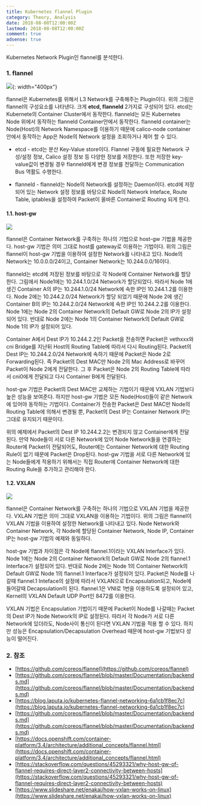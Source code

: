 ```yaml
---
title: Kubernetes flannel Plugin
category: Theory, Analysis
date: 2018-08-08T12:00:00Z
lastmod: 2018-08-08T12:00:00Z
comment: true
adsense: true
---
```


Kubernetes Network Plugin인 flannel를 분석한다.

### 1. flannel

![]({{site.baseurl}}/images/theory_analysis/Kubernetes_flannel_Plugin/flannel_Components.PNG){: width="400px"}

flannel은 Kubernetes를 위해서 L3 Network를 구축해주는 Plugin이다. 위의 그림은 flannel의 구성요소를 나타낸다. 크게 **etcd, flanneld** 2가지로 구성되어 있다. etcd는 Kubernete의 Container Cluster에서 동작한다. flanneld는 모든 Kubernetes Node 위에서 동작하는 flanneld Container안에서 동작한다. flanneld container는 Node(Host)의 Network Namespace를 이용하기 때문에 calico-node container안에서 동작하는 App은 Node의 Network 설정을 조회하거나 제어 할 수 있다.

* etcd - etcd는 분산 Key-Value store이다. Flannel 구동에 필요한 Network 구성/설정 정보, Calico 설정 정보 등 다양한 정보를 저장한다. 또한 저장한 key-value값이 변경될 경우 flanneld에게 변경 정보를 전달하는 Communication Bus 역활도 수행한다.

* flanneld - flanneld는 Node의 Network를 설정하는 Daemon이다. etcd에 저장되어 있는 Network 설정 정보를 바탕으로 Node의 Network Inteface, Route Table, iptables을 설정하여 Packet이 올바른 Container로 Routing 되게 한다.

#### 1.1. host-gw

![]({{site.baseurl}}/images/theory_analysis/Kubernetes_flannel_Plugin/flannel_Network_Host_GW.PNG)

flannel은 Container Network를 구축하는 하나의 기법으로 host-gw 기법을 제공한다. host-gw 기법은 의미 그대로 host를 gateway로 이용하는 기법이다. 위의 그림은 flannel이 host-gw 기법을 이용하여 설정한 Network를 나타내고 있다. Node의 Network는 10.0.0.0/24이고, Container Network는 10.244.0.0/16이다.

flanneld는 etcd에 저장된 정보를 바탕으로 각 Node에 Container Network를 할당한다. 그림에서 Node1에는 10.244.1.0/24 Network가 할당되었다. 따라서 Node 1에 생긴 Container A의 IP는 10.244.1.0/24 Network에 속한 IP인 10.244.1.2를 이용한다. Node 2에는 10.244.2.0/24 Network가 할당 되었기 때문에 Node 2에 생긴 Container B의 IP는 10.244.2.0/24 Network에 속한 IP인 10.244.2.2를 이용한다. Node 1에는 Node 2의 Container Network의 Default GW로 Node 2의 IP가 설정되어 있다. 반대로 Node 2에는 Node 1의 Container Network의 Default GW로 Node 1의 IP가 설정되어 있다.

Container A에서 Dest IP가 10.244.2.2인 Packet을 전송하면 Packet은 vethxxx와 cni Bridge를 지난뒤 Host의 Routing Table에 따라서 다시 Routing된다. Packet의 Dest IP는 10.244.2.0/24 Network에 속하기 때문에 Packet은 Node 2로 Forwarding된다. 즉 Packet의 Dest MAC만 Node 2의 Mac Address로 바꾸어 Packet이 Node 2에게 전달한다. 그 후 Packet은 Node 2의 Routing Table에 따라서 cni0에게 전달되고 다시 Container B에게 전달된다.

host-gw 기법은 Packet의 Dest MAC만 교체하는 기법이기 때문에 VXLAN 기법보다 높은 성능을 보여준다. 하지만 host-gw 기법은 모든 Node(Host)들이 같은 Network에 있어야 동작하는 기법이다. Container가 전송한 Packet은 Dest MAC만 Node의 Routing Table에 의해서 변경될 뿐, Packet의 Dest IP는 Container Network IP는 그대로 유지되기 때문이다.

위의 예제에서 Packet의 Dest IP 10.244.2.2는 변경되지 않고 Container에게 전달 된다. 만약 Node들이 서로 다른 Network에 있어 Node Network들을 연결하는 Router에 Packet이 전달되어도, Router에는 Container Network에 대한 Routing Rule이 없기 때문에 Packet은 Drop된다. host-gw 기법을 서로 다른 Network에 있는 Node들에게 적용하기 위해서는 직접 Router에 Container Network에 대한 Routing Rule을 추가하고 관리해야 한다.

#### 1.2. VXLAN

![]({{site.baseurl}}/images/theory_analysis/Kubernetes_flannel_Plugin/flannel_Network_VXLAN.PNG)

flannel은 Container Network를 구축하는 하나의 기법으로 VXLAN 기법을 제공한다. VXLAN 기법은 의미 그대로 VXLAN을 이용하는 기법이다. 위의 그림은 flannel이 VXLAN 기법을 이용하여 설정한 Network를 나타내고 있다. Node Network와 Container Network, 각 Node에 할당된 Container Network, Node IP, Container IP는 host-gw 기법의 예제와 동일하다.

host-gw 기법과 차이점은 각 Node에 flannel.1이라는 VXLAN Interface가 있다. Node 1에는 Node 2의 Container Network의 Default GW로 Node 2의 flannel.1 Interface가 설정되어 있다. 반대로 Node 2에는 Node 1의 Container Network의 Default GW로 Node 1의 flannel.1 Interface가 설정되어 있다. Packet은 Node를 나갈때 flannel.1 Inteface의 설정에 따라서 VXLAN으로 Encapsulation되고, Node에 들어갈때 Decapsulation이 된다. flannel.1은 VNI로 1번을 이용하도록 설정되어 있고, Kernel의 VXLAN Default UDP Port인 8472를 이용한다.

VXLAN 기법은 Encapsulation 기법이기 때문에 Packet이 Node를 나갈때는 Packet의 Dest IP가 Node Network의 IP로 설정된다. 따라서 각 Node가 서로 다른 Network에 있더라도, Node사이 통신이 된다면 VXLAN 기법을 적용 할 수 있다. 하지만 성능은 Encapsulation/Decapsulation Overhead 때문에 host-gw 기법보다 성능이 떨어진다.

### 2. 참조

* [https://github.com/coreos/flannel](https://github.com/coreos/flannel)
* [https://github.com/coreos/flannel/blob/master/Documentation/backends.md](https://github.com/coreos/flannel/blob/master/Documentation/backends.md)
* [https://blog.laputa.io/kubernetes-flannel-networking-6a1cb1f8ec7c](https://blog.laputa.io/kubernetes-flannel-networking-6a1cb1f8ec7c)
* [https://github.com/coreos/flannel/blob/master/Documentation/backends.md](https://github.com/coreos/flannel/blob/master/Documentation/backends.md)
* [https://docs.openshift.com/container-platform/3.4/architecture/additional_concepts/flannel.html](https://docs.openshift.com/container-platform/3.4/architecture/additional_concepts/flannel.html)
* [https://stackoverflow.com/questions/45293321/why-host-gw-of-flannel-requires-direct-layer2-connectivity-between-hosts](https://stackoverflow.com/questions/45293321/why-host-gw-of-flannel-requires-direct-layer2-connectivity-between-hosts)
* [https://www.slideshare.net/enakai/how-vxlan-works-on-linux](https://www.slideshare.net/enakai/how-vxlan-works-on-linux)
